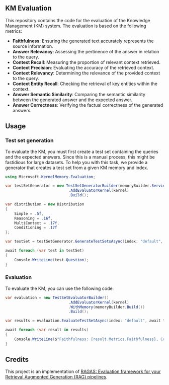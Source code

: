﻿## KM Evaluation

This repository contains the code for the evaluation of the Knowledge Management (KM) system. The evaluation is based on the following metrics:

- **Faithfulness**: Ensuring the generated text accurately represents the source information.
- **Answer Relevancy**: Assessing the pertinence of the answer in relation to the query.
- **Context Recall**: Measuring the proportion of relevant context retrieved.
- **Context Precision**: Evaluating the accuracy of the retrieved context.
- **Context Relevancy**: Determining the relevance of the provided context to the query.
- **Context Entity Recall**: Checking the retrieval of key entities within the context.
- **Answer Semantic Similarity**: Comparing the semantic similarity between the generated answer and the expected answer.
- **Answer Correctness**: Verifying the factual correctness of the generated answers.

## Usage

### Test set generation

To evaluate the KM, you must first create a test set containing the queries and the expected answers. 
Since this is a manual process, this might be fastidious for large datasets. 
To help you with this task, we provide a generator that creates a test set from a given KM memory and index. 

```csharp
using Microsoft.KernelMemory.Evaluation;

var testSetGenerator = new TestSetGeneratorBuilder(memoryBuilder.Services)
                            .AddEvaluatorKernel(kernel)
                            .Build();

var distribution = new Distribution
{
    Simple = .5f,
    Reasoning = .16f,
    MultiContext = .17f,
    Conditioning = .17f
};

var testSet = testSetGenerator.GenerateTestSetsAsync(index: "default", count: 10, retryCount: 3, distribution: distribution);

await foreach (var test in testSet)
{
    Console.WriteLine(test.Question);
}
```


### Evaluation

To evaluate the KM, you can use the following code:

```csharp
var evaluation = new TestSetEvaluatorBuilder()
                            .AddEvaluatorKernel(kernel)
                            .WithMemory(memoryBuilder.Build())
                            .Build();

var results = evaluation.EvaluateTestSetAsync(index: "default", await testSet.ToArrayAsync());

await foreach (var result in results)
{
    Console.WriteLine($"Faithfulness: {result.Metrics.Faithfulness}, ContextRecall: {result.Metrics.ContextRecall}");
}
```

## Credits

This project is an implementation of [RAGAS: Evaluation framework for your Retrieval Augmented Generation (RAG) pipelines](https://github.com/explodinggradients/ragas?tab=readme-ov-file).
